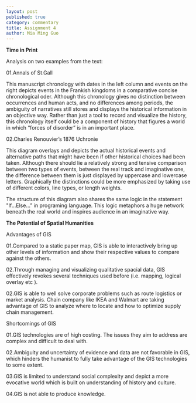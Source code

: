 ```yaml
---
layout: post
published: true
category: commentary
title: Assignment 4
author: Mia Ming Guo
---
```

**Time in Print**

Analysis on two examples from the text:

01.Annals of St.Gall

This manuscript chronology with dates in the left column and events on the right depicts events in the Frankish kingdoms in a comparative concise chronological oder. Although this chronology gives no distinction between occurrences and human acts, and no differences among periods, the ambiguity of narratives still stores and displays the historical information in an objective way. Rather than just a tool to record and visualize the history, this chronology itself could be a component of history that figures a world in which “forces of disorder” is in an important place. 

02.Charles Renouvier’s 1876 Uchronie

This diagram overlays and depicts the actual historical events and alternative paths that might have been if other historical choices had been taken. Although there should lie a relatively strong and tensive comparison between two types of events, between the real track and imaginative one, the difference between them is just displayed by uppercase and lowercase letters. Graphically the distinctions could be more emphasized by taking use of different colors, line types, or length weights.

The structure of this diagram also shares the same logic in the statement "If…Else…” in programing language. This logic metaphors a huge network beneath the real world and inspires audience in an imaginative way.
 
**The Potential of Spatial Humanities**

Advantages of GIS

01.Compared to a static paper map, GIS is able to interactively bring up other levels of information and show their respective values to compare against the others.

02.Through managing and visualizing qualitative spacial data, GIS effectively revokes several techniques used before (i.e. mapping, logical overlay etc ).

02.GIS is able to well solve corporate problems such as route logistics or market analysis. Chain company like IKEA and Walmart are taking advantage of GIS to analyze where to locate and how to optimize supply chain management.

Shortcomings of GIS

01.GIS technologies are of high costing. The issues they aim to address are  complex and difficult to deal with.

02.Ambiguity and uncertainty of evidence and data are not favorable in GIS, which hinders the humanist to fully take advantage of the GIS technologies to some extent. 

03.GIS is limited to understand social complexity and depict a more evocative world which is built on understanding of history and culture.

04.GIS is not able to produce knowledge.
